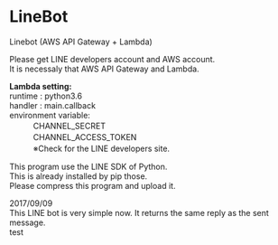 # LineBot
Linebot (AWS API Gateway + Lambda)

Please get LINE developers account and AWS account.<br>
It is necessaly that AWS API Gateway and Lambda.<br>

**Lambda setting:**<br>
 runtime : python3.6<br>
 handler : main.callback<br>
 environment variable: <br>
 　　　CHANNEL_SECRET<br>
 　　　CHANNEL_ACCESS_TOKEN<br>
 　　　※Check for the LINE developers site. <br>

This program use the LINE SDK of Python.<br>
This is already installed by pip those.<br>
Please compress this program and upload it.<br>

2017/09/09<br>
 This LINE bot is very simple now. It returns the same reply as the sent message.<br>
test